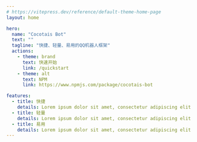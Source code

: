 ```yaml
---
# https://vitepress.dev/reference/default-theme-home-page
layout: home

hero:
  name: "Cocotais Bot"
  text: ""
  tagline: "快捷、轻量、易用的QQ机器人框架"
  actions:
    - theme: brand
      text: 快速开始
      link: /quickstart
    - theme: alt
      text: NPM
      link: https://www.npmjs.com/package/cocotais-bot

features:
  - title: 快捷
    details: Lorem ipsum dolor sit amet, consectetur adipiscing elit
  - title: 轻量
    details: Lorem ipsum dolor sit amet, consectetur adipiscing elit
  - title: 易用
    details: Lorem ipsum dolor sit amet, consectetur adipiscing elit
---
```



